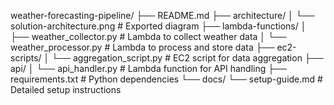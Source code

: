 weather-forecasting-pipeline/
├── README.md
├── architecture/
│   └── solution-architecture.png   # Exported diagram
├── lambda-functions/
│   ├── weather_collector.py       # Lambda to collect weather data
│   └── weather_processor.py       # Lambda to process and store data
├── ec2-scripts/
│   └── aggregation_script.py      # EC2 script for data aggregation
├── api/
│   └── api_handler.py             # Lambda function for API handling
├── requirements.txt               # Python dependencies
└── docs/
    └── setup-guide.md             # Detailed setup instructions
